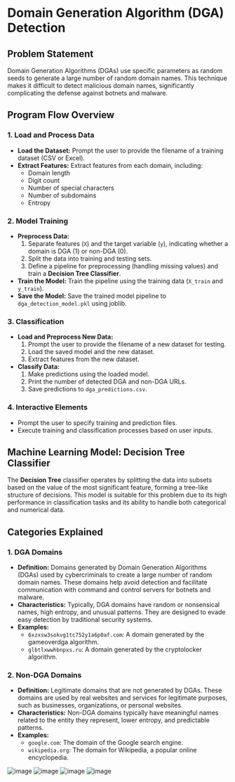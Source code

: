 # Domain Generation Algorithm (DGA) Detection

## Problem Statement

Domain Generation Algorithms (DGAs) use specific parameters as random seeds to generate a large number of random domain names. This technique makes it difficult to detect malicious domain names, significantly complicating the defense against botnets and malware.

## Program Flow Overview

### 1. Load and Process Data
- **Load the Dataset:** Prompt the user to provide the filename of a training dataset (CSV or Excel).
- **Extract Features:** Extract features from each domain, including:
  - Domain length
  - Digit count
  - Number of special characters
  - Number of subdomains
  - Entropy

### 2. Model Training
- **Preprocess Data:**
  1. Separate features (`X`) and the target variable (`y`), indicating whether a domain is DGA (1) or non-DGA (0).
  2. Split the data into training and testing sets.
  3. Define a pipeline for preprocessing (handling missing values) and train a **Decision Tree Classifier**.
- **Train the Model:** Train the pipeline using the training data (`X_train` and `y_train`).
- **Save the Model:** Save the trained model pipeline to `dga_detection_model.pkl` using joblib.

### 3. Classification
- **Load and Preprocess New Data:**
  1. Prompt the user to provide the filename of a new dataset for testing.
  2. Load the saved model and the new dataset.
  3. Extract features from the new dataset.
- **Classify Data:**
  1. Make predictions using the loaded model.
  2. Print the number of detected DGA and non-DGA URLs.
  3. Save predictions to `dga_predictions.csv`.

### 4. Interactive Elements
- Prompt the user to specify training and prediction files.
- Execute training and classification processes based on user inputs.

## Machine Learning Model: Decision Tree Classifier

The **Decision Tree** classifier operates by splitting the data into subsets based on the value of the most significant feature, forming a tree-like structure of decisions. This model is suitable for this problem due to its high performance in classification tasks and its ability to handle both categorical and numerical data.

## Categories Explained

### 1. DGA Domains
- **Definition:** Domains generated by Domain Generation Algorithms (DGAs) used by cybercriminals to create a large number of random domain names. These domains help avoid detection and facilitate communication with command and control servers for botnets and malware.
- **Characteristics:** Typically, DGA domains have random or nonsensical names, high entropy, and unusual patterns. They are designed to evade easy detection by traditional security systems.
- **Examples:**
  - `6xzxsw3sokvg1tc752y1a6p0af.com`: A domain generated by the gameoverdga algorithm.
  - `glbtlxwwhbnpxs.ru`: A domain generated by the cryptolocker algorithm.

### 2. Non-DGA Domains
- **Definition:** Legitimate domains that are not generated by DGAs. These domains are used by real websites and services for legitimate purposes, such as businesses, organizations, or personal websites.
- **Characteristics:** Non-DGA domains typically have meaningful names related to the entity they represent, lower entropy, and predictable patterns.
- **Examples:**
  - `google.com`: The domain of the Google search engine.
  - `wikipedia.org`: The domain for Wikipedia, a popular online encyclopedia.

![image](https://github.com/user-attachments/assets/df5b9a77-a627-471f-9feb-1b271eb665e7)
![image](https://github.com/user-attachments/assets/2b773faf-d0cf-45f3-adf1-8e6f29d222f2)
![image](https://github.com/user-attachments/assets/61e31add-e51f-46f2-b188-492151c02743)
![image](https://github.com/user-attachments/assets/34418870-73fc-45eb-8853-c5a5f61ebf03)



